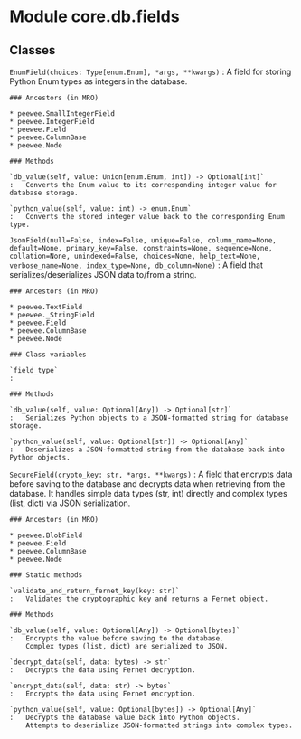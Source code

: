 Module core.db.fields
=====================

Classes
-------

`EnumField(choices: Type[enum.Enum], *args, **kwargs)`
:   A field for storing Python Enum types as integers in the database.

    ### Ancestors (in MRO)

    * peewee.SmallIntegerField
    * peewee.IntegerField
    * peewee.Field
    * peewee.ColumnBase
    * peewee.Node

    ### Methods

    `db_value(self, value: Union[enum.Enum, int]) ‑> Optional[int]`
    :   Converts the Enum value to its corresponding integer value for database storage.

    `python_value(self, value: int) ‑> enum.Enum`
    :   Converts the stored integer value back to the corresponding Enum type.

`JsonField(null=False, index=False, unique=False, column_name=None, default=None, primary_key=False, constraints=None, sequence=None, collation=None, unindexed=False, choices=None, help_text=None, verbose_name=None, index_type=None, db_column=None)`
:   A field that serializes/deserializes JSON data to/from a string.

    ### Ancestors (in MRO)

    * peewee.TextField
    * peewee._StringField
    * peewee.Field
    * peewee.ColumnBase
    * peewee.Node

    ### Class variables

    `field_type`
    :

    ### Methods

    `db_value(self, value: Optional[Any]) ‑> Optional[str]`
    :   Serializes Python objects to a JSON-formatted string for database storage.

    `python_value(self, value: Optional[str]) ‑> Optional[Any]`
    :   Deserializes a JSON-formatted string from the database back into Python objects.

`SecureField(crypto_key: str, *args, **kwargs)`
:   A field that encrypts data before saving to the database and decrypts data when
    retrieving from the database. It handles simple data types (str, int) directly
    and complex types (list, dict) via JSON serialization.

    ### Ancestors (in MRO)

    * peewee.BlobField
    * peewee.Field
    * peewee.ColumnBase
    * peewee.Node

    ### Static methods

    `validate_and_return_fernet_key(key: str)`
    :   Validates the cryptographic key and returns a Fernet object.

    ### Methods

    `db_value(self, value: Optional[Any]) ‑> Optional[bytes]`
    :   Encrypts the value before saving to the database.
        Complex types (list, dict) are serialized to JSON.

    `decrypt_data(self, data: bytes) ‑> str`
    :   Decrypts the data using Fernet decryption.

    `encrypt_data(self, data: str) ‑> bytes`
    :   Encrypts the data using Fernet encryption.

    `python_value(self, value: Optional[bytes]) ‑> Optional[Any]`
    :   Decrypts the database value back into Python objects.
        Attempts to deserialize JSON-formatted strings into complex types.